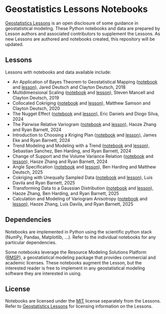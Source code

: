# Geostatistics Lessons Notebooks

[Geostatistics Lessons](https://geostatisticslessons.com/) is an open disclosure of some guidance in geostatistical modeling. These Python notebooks and data are prepared by Lesson authors and associated contributors to supplement the Lessons. As new Lessons are authored and notebooks created, this repository will be updated.

## Lessons

Lessons with notebooks and data available include:

* An Application of Bayes Theorem to Geostatistical Mapping ([notebook](notebooks/bayesmapping/bayesmapping.ipynb) and [lesson](https://geostatisticslessons.com/lessons/bayesmapping)), Jared Deutsch and Clayton Deutsch, 2018
* Multidimensional Scaling ([notebook](notebooks/mds/mds.ipynb) and [lesson](https://geostatisticslessons.com/lessons/mds)), Steven Mancell and Clayton Deutsch, 2019
* Collocated Cokriging ([notebook](notebooks/collocatedcokriging/collocatedcokriging.ipynb) and [lesson](https://geostatisticslessons.com/lessons/collocatedcokriging)), Matthew Samson and Clayton Deutsch, 2020
* The Nugget Effect ([notebook](notebooks/nuggeteffect/nuggeteffect.ipynb) and [lesson](https://geostatisticslessons.com/lessons/nuggeteffect)), Eric Daniels and Diogo Silva, 2024
* The Pairwise Relative Variogram ([notebook](notebooks/pairwiserelative/pairwiserelative.ipynb) and [lesson](https://geostatisticslessons.com/lessons/pairwiserelative)), Haoze Zhang and Ryan Barnett, 2024
* Introduction to Choosing a Kriging Plan ([notebook](notebooks/introkrigingplan/introkrigingplan.ipynb) and [lesson](https://geostatisticslessons.com/lessons/introkrigingplan)), James Eke and Ryan Barnett, 2024
* Trend Modeling and Modeling with a Trend ([notebook](notebooks/trendmodeling/trendmodeling.ipynb) and [lesson](https://geostatisticslessons.com/lessons/trendmodeling)), Sebastian Sanchez, Ben Harding, and Ryan Barnett, 2024
* Change of Support and the Volume Variance Relation ([notebook](notebooks/changeofsupport/changeofsupport.ipynb) and [lesson](https://geostatisticslessons.com/lessons/changeofsupport)), Haoze Zhang and Ryan Barnett, 2024
* Angle Specification ([notebook](notebooks/anglespecification/anglespecification.ipynb) and [lesson](https://geostatisticslessons.com/lessons/anglespecification)), Ben Harding and Matthew Deutsch, 2025
* Cokriging with Unequally Sampled Data ([notebook](notebooks/cokriging/cokriging.ipynb) and [lesson](https://geostatisticslessons.com/lessons/cokrigingunequal)), Luis Davila and Ryan Barnett, 2025
* Transforming Data to a Gaussian Distribution ([notebook](notebooks/gaussiantransform/gaussiantransform.ipynb) and [lesson](https://geostatisticslessons.com/lessons/normalscore)), Haoze Zhang, Ben Harding, and Ryan Barnett, 2025
* Calculation and Modeling of Variogram Anisotropy ([notebook](notebooks/variogramanisotropy/variogramanisotropy.ipynb) and [lesson](https://geostatisticslessons.com/lessons/variogramanisotropy)), Haoze Zhang, Luis Davila, and Ryan Barnett, 2025   

## Dependencies

Notebooks are implemented in Python using the scientific python stack (NumPy, Pandas, Matplotlib, ...). Refer to the individual notebooks for any particular dependencies.

Some notebooks leverage the Resource Modeling Solutions Platform ([RMSP](https://resourcemodelingsolutions.com/rmsp)), a geostatistical modeling package that provides commercial and academic licenses. These notebooks augment the Lesson, but the interested reader is free to implement in any geostatistical modeling software they are interested in using.

## License

Notebooks are licensed under the [MIT](LICENSE) license separately from the Lessons. Refer to [Geostatistics Lessons](https://geostatisticslessons.com/) for licensing information on the Lessons.
